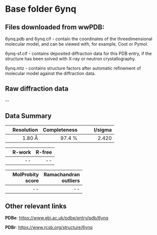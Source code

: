 # Base folder 6ynq

## Files downloaded from wwPDB:

6ynq.pdb and 6ynq.cif - contain the coordinates of the threedimensional molecular model, and can be viewed with, for example, Coot or Pymol.

6ynq-sf.cif - contains deposited diffraction data for this PDB entry, if the structure has been solved with X-ray or neutron crystallography.

6ynq.mtz - contains structure factors after automatic refinement of molecular model against the diffraction data.

## Raw diffraction data

--<br> 

## Data Summary
|   | Resolution | Completeness| I/sigma |
|---|-------------:|----------------:|--------------:|
|   |1.80 Å|97.4  %|<img width=50/>2.420|

|   | **R-work**| **R-free**   
|---|-------------:|----------------:|           
||--|--|

|   |**MolProbity<br>score**| **Ramachandran<br>outliers** 
|---|-------------:|----------------:|
||--|--|

 

 



## Other relevant links 
**PDBe**:  https://www.ebi.ac.uk/pdbe/entry/pdb/6ynq
 
**PDBr**: https://www.rcsb.org/structure/6ynq 

